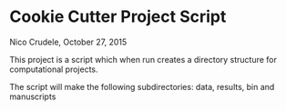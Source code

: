 # Cookie Cutter Project Script
Nico Crudele, October 27, 2015

This project is a script which when run creates a directory structure for computational projects.

The script will make the following subdirectories: data, results, bin and manuscripts
